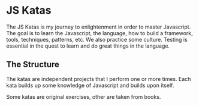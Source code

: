 JS Katas
========

The JS Katas is my journey to enlightenment in order to master
Javascript. The goal is to learn the Javascript, the language, how to
build a framework, tools, techniques, patterns, etc. We also practice
some culture. Testing is essential in the quest to learn and do great
things in the language.  


The Structure
-------------

The katas are independent projects that I perform one or more
times. Each kata builds up some knowledge of Javascript and builds upon itself.

Some katas are original exercises, other are taken from books.



